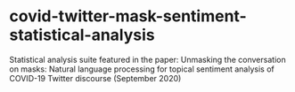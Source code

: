 # covid-twitter-mask-sentiment-statistical-analysis
Statistical analysis suite featured in the paper: Unmasking the conversation on masks: Natural language processing for topical sentiment analysis of COVID-19 Twitter discourse (September 2020)
